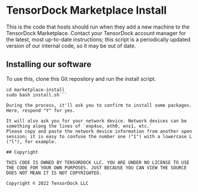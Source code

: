 # TensorDock Marketplace Install

This is the code that hosts should run when they add a new machine to the TensorDock Marketplace. Contact your TensorDock account manager for the latest, most up-to-date instructions; this script is a periodically updated version of our internal code, so it may be out of date. 

## Installing our software
To use this, clone this Git repository and run the install script. 
```git clone https://github.com/tensordock/marketplace-install
cd marketplace-install
sudo bash install.sh```

During the process, it'll ask you to confirm to install some packages. Here, respond "Y" for yes. 

It will also ask you for your network device. Network devices can be something along the lines of `enp4so, eth0, ens1, etc.` 
Please copy and paste the network device information from another open session; it is easy to confuse the number one ("1") with a lowercase L ("l"), for example. 

## Copyright

THIS CODE IS OWNED BY TENSORDOCK LLC. YOU ARE UNDER NO LICENSE TO USE THE CODE FOR YOUR OWN PURPOSES. JUST BECAUSE YOU CAN VIEW THE SOURCE DOES NOT MEAN IT IS NOT COPYRIGHTED. 

Copyright © 2022 TensorDock LLC

